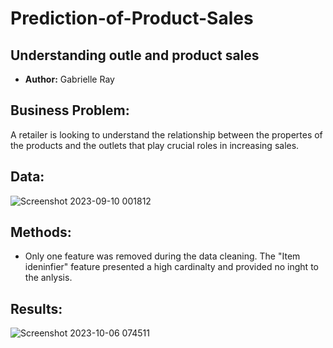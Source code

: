 # Prediction-of-Product-Sales

## Understanding outle and product sales

- **Author:** Gabrielle Ray

## **Business Problem:**
A retailer is looking to understand the relationship between the propertes of the products and the outlets that play crucial roles in increasing sales. 

## **Data:**
![Screenshot 2023-09-10 001812](https://github.com/GabrielleYa/Prediction-of-Product-Sales/assets/135492530/f15b376f-3514-4e75-b86f-9a1b3697495f)

## **Methods:**
- Only one feature was removed during the data cleaning. The "Item ideninfier" feature presented a high cardinalty and provided no inght to the anlysis.

## **Results:**
![Screenshot 2023-10-06 074511](https://github.com/GabrielleYa/Prediction-of-Product-Sales/assets/135492530/a2d991d9-287d-47e5-bcff-26ced2fe9b57)
